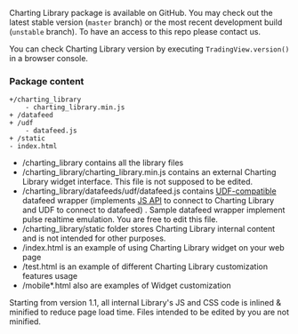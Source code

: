Charting Library package is available on GitHub. You may check out the latest stable version (`master` branch) or the most recent development build (`unstable` branch). To have an access to this repo please contact us.

You can check Charting Library version by executing `TradingView.version()` in a browser console.

### Package content

	+/charting_library
		- charting_library.min.js
	+ /datafeed
	+ /udf
		- datafeed.js
	+ /static
	- index.html


* /charting_library contains all the library files
* /charting_library/charting_library.min.js contains an external Charting Library widget interface. This file is not supposed to be edited.
* /charting_library/datafeeds/udf/datafeed.js contains [UDF-compatible](UDF) datafeed wrapper (implements [JS API](JS-API) to connect to Charting Library and UDF to connect to datafeed) . Sample datafeed wrapper implement pulse realtime emulation. You are free to edit this file.
* /charting_library/static folder stores Charting Library internal content and is not intended for other purposes.
* /index.html is an example of using Charting Library widget on your web page
* /test.html is an example of different Charting Library customization features usage
* /mobile*.html also are examples of Widget customization

Starting from version 1.1, all internal Library's JS and CSS code is inlined & minified to reduce page load time. Files intended to be edited by you are not minified.
